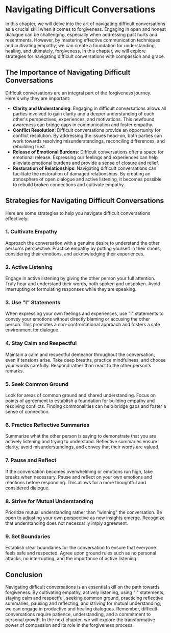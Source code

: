 Navigating Difficult Conversations
===========================================

In this chapter, we will delve into the art of navigating difficult conversations as a crucial skill when it comes to forgiveness. Engaging in open and honest dialogue can be challenging, especially when addressing past hurts and resentments. However, by mastering effective communication techniques and cultivating empathy, we can create a foundation for understanding, healing, and ultimately, forgiveness. In this chapter, we will explore strategies for navigating difficult conversations with compassion and grace.

The Importance of Navigating Difficult Conversations
----------------------------------------------------

Difficult conversations are an integral part of the forgiveness journey. Here's why they are important:

* **Clarity and Understanding**: Engaging in difficult conversations allows all parties involved to gain clarity and a deeper understanding of each other's perspectives, experiences, and motivations. This newfound awareness can bridge gaps in communication and foster empathy.
* **Conflict Resolution**: Difficult conversations provide an opportunity for conflict resolution. By addressing the issues head-on, both parties can work towards resolving misunderstandings, reconciling differences, and rebuilding trust.
* **Release of Emotional Burdens**: Difficult conversations offer a space for emotional release. Expressing our feelings and experiences can help alleviate emotional burdens and provide a sense of closure and relief.
* **Restoration of Relationships**: Navigating difficult conversations can facilitate the restoration of damaged relationships. By creating an atmosphere of open dialogue and active listening, it becomes possible to rebuild broken connections and cultivate empathy.

Strategies for Navigating Difficult Conversations
-------------------------------------------------

Here are some strategies to help you navigate difficult conversations effectively:

### 1. Cultivate Empathy

Approach the conversation with a genuine desire to understand the other person's perspective. Practice empathy by putting yourself in their shoes, considering their emotions, and acknowledging their experiences.

### 2. Active Listening

Engage in active listening by giving the other person your full attention. Truly hear and understand their words, both spoken and unspoken. Avoid interrupting or formulating responses while they are speaking.

### 3. Use "I" Statements

When expressing your own feelings and experiences, use "I" statements to convey your emotions without directly blaming or accusing the other person. This promotes a non-confrontational approach and fosters a safe environment for dialogue.

### 4. Stay Calm and Respectful

Maintain a calm and respectful demeanor throughout the conversation, even if tensions arise. Take deep breaths, practice mindfulness, and choose your words carefully. Respond rather than react to the other person's remarks.

### 5. Seek Common Ground

Look for areas of common ground and shared understanding. Focus on points of agreement to establish a foundation for building empathy and resolving conflicts. Finding commonalities can help bridge gaps and foster a sense of connection.

### 6. Practice Reflective Summaries

Summarize what the other person is saying to demonstrate that you are actively listening and trying to understand. Reflective summaries ensure clarity, avoid misunderstandings, and convey that their words are valued.

### 7. Pause and Reflect

If the conversation becomes overwhelming or emotions run high, take breaks when necessary. Pause and reflect on your own emotions and reactions before responding. This allows for a more thoughtful and considered dialogue.

### 8. Strive for Mutual Understanding

Prioritize mutual understanding rather than "winning" the conversation. Be open to adjusting your own perspective as new insights emerge. Recognize that understanding does not necessarily imply agreement.

### 9. Set Boundaries

Establish clear boundaries for the conversation to ensure that everyone feels safe and respected. Agree upon ground rules such as no personal attacks, no interrupting, and the importance of active listening.

Conclusion
----------

Navigating difficult conversations is an essential skill on the path towards forgiveness. By cultivating empathy, actively listening, using "I" statements, staying calm and respectful, seeking common ground, practicing reflective summaries, pausing and reflecting, and striving for mutual understanding, we can engage in productive and healing dialogues. Remember, difficult conversations require patience, understanding, and a commitment to personal growth. In the next chapter, we will explore the transformative power of compassion and its role in the forgiveness process.
